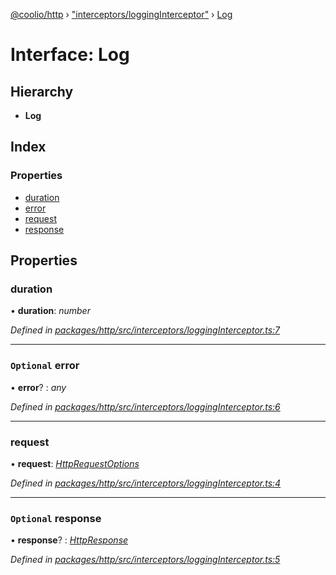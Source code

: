 [@coolio/http](../README.md) › ["interceptors/loggingInterceptor"](../modules/_interceptors_logginginterceptor_.md) › [Log](_interceptors_logginginterceptor_.log.md)

# Interface: Log

## Hierarchy

* **Log**

## Index

### Properties

* [duration](_interceptors_logginginterceptor_.log.md#duration)
* [error](_interceptors_logginginterceptor_.log.md#optional-error)
* [request](_interceptors_logginginterceptor_.log.md#request)
* [response](_interceptors_logginginterceptor_.log.md#optional-response)

## Properties

###  duration

• **duration**: *number*

*Defined in [packages/http/src/interceptors/loggingInterceptor.ts:7](https://github.com/headline-1/coolio/blob/32658f8/packages/http/src/interceptors/loggingInterceptor.ts#L7)*

___

### `Optional` error

• **error**? : *any*

*Defined in [packages/http/src/interceptors/loggingInterceptor.ts:6](https://github.com/headline-1/coolio/blob/32658f8/packages/http/src/interceptors/loggingInterceptor.ts#L6)*

___

###  request

• **request**: *[HttpRequestOptions](_httpclient_types_.httprequestoptions.md)*

*Defined in [packages/http/src/interceptors/loggingInterceptor.ts:4](https://github.com/headline-1/coolio/blob/32658f8/packages/http/src/interceptors/loggingInterceptor.ts#L4)*

___

### `Optional` response

• **response**? : *[HttpResponse](_httpclient_types_.httpresponse.md)*

*Defined in [packages/http/src/interceptors/loggingInterceptor.ts:5](https://github.com/headline-1/coolio/blob/32658f8/packages/http/src/interceptors/loggingInterceptor.ts#L5)*
